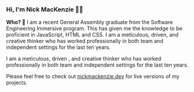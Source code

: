 ### Hi, I'm Nick MacKenzie 🙋‍♂️

**Who? 🤔**
I am a recent General Assembly graduate from the Software Engineering Immersive program. This has given me the knowledge to be proficient in JavaScript, HTML and CSS.
I am a meticulous, driven, and creative thinker who has worked professionally in both team and independent settings for the last ten years.

I am a meticulous, driven , and creative thinker who has worked professionally in both team and independent settings for the last ten years.

Please feel free to check out [nickmackenzie.dev](nickmackenzie.dev) for live versions of my projects.


